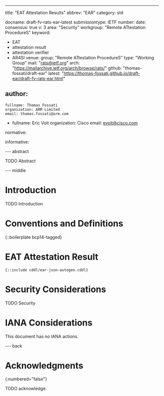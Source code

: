 ---
title: "EAT Attestation Results"
abbrev: "EAR"
category: std

docname: draft-fv-rats-ear-latest
submissiontype: IETF
number:
date:
consensus: true
v: 3
area: "Security"
workgroup: "Remote ATtestation ProcedureS"
keyword:
 - EAT
 - attestation result
 - attestation verifier
 - AR4SI
venue:
  group: "Remote ATtestation ProcedureS"
  type: "Working Group"
  mail: "rats@ietf.org"
  arch: "https://mailarchive.ietf.org/arch/browse/rats/"
  github: "thomas-fossati/draft-ear"
  latest: "https://thomas-fossati.github.io/draft-ear/draft-fv-rats-ear.html"

author:
 -
    fullname: Thomas Fossati
    organization: ARM Limited
    email: thomas.fossati@arm.com
 -
    fullname: Eric Voit
    organization: Cisco
    email: evoit@cisco.com

normative:

informative:

--- abstract

TODO Abstract

--- middle

# Introduction

TODO Introduction

# Conventions and Definitions

{::boilerplate bcp14-tagged}

# EAT Attestation Result

~~~cddl
{::include cddl/ear-json-autogen.cddl}
~~~

# Security Considerations

TODO Security

# IANA Considerations

This document has no IANA actions.

--- back

# Acknowledgments
{:numbered="false"}

TODO acknowledge.
